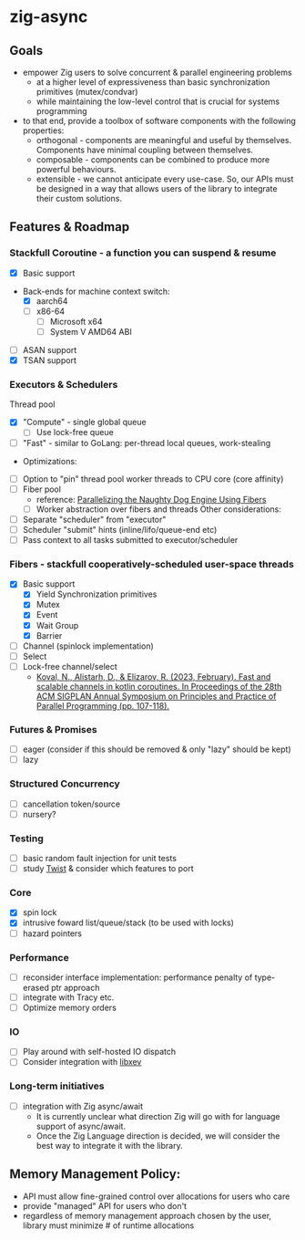 # zig-async

## Goals
- empower Zig users to solve concurrent & parallel engineering problems
  - at a higher level of expressiveness than basic synchronization primitives (mutex/condvar)
  - while maintaining the low-level control that is crucial for systems programming
- to that end, provide a toolbox of software components with the following properties:
  - orthogonal - components are meaningful and useful by themselves. Components have minimal coupling between themselves.
  - composable - components can be combined to produce more powerful behaviours.
  - extensible - we cannot anticipate every use-case. So, our APIs must be designed in a way that allows users of the library to integrate their custom solutions.

## Features & Roadmap

### Stackfull Coroutine - a function you can suspend & resume
- [x] Basic support 
- Back-ends for machine context switch:
  - [x] aarch64
  - [ ] x86-64
    - [ ] Microsoft x64
    - [ ] System V AMD64 ABI
- [ ] ASAN support
- [x] TSAN support

### Executors & Schedulers
Thread pool
  - [x] "Compute" - single global queue
    - [ ] Use lock-free queue
  - [ ] "Fast" - similar to GoLang: per-thread local queues, work-stealing
  - Optimizations:
  - [ ] Option to "pin" thread pool worker threads to CPU core (core affinity)
- [ ] Fiber pool
  - reference: [Parallelizing the Naughty Dog Engine Using Fibers](https://www.youtube.com/watch?v=HIVBhKj7gQU&t=628s)
  - [ ] Worker abstraction over fibers and threads
Other considerations:
- [ ] Separate "scheduler" from "executor"
- [ ] Scheduler "submit" hints (inline/lifo/queue-end etc)
- [ ] Pass context to all tasks submitted to executor/scheduler

### Fibers - stackfull cooperatively-scheduled user-space threads
- [x] Basic support
  - [x] Yield
Synchronization primitives
  - [x] Mutex
  - [x] Event
  - [x] Wait Group
  - [x] Barrier 
- [ ] Channel (spinlock implementation)
- [ ] Select
- [ ] Lock-free channel/select 
  - [Koval, N., Alistarh, D., & Elizarov, R. (2023, February). Fast and scalable channels in kotlin coroutines. In Proceedings of the 28th ACM SIGPLAN Annual Symposium on Principles and Practice of Parallel Programming (pp. 107-118).](https://arxiv.org/abs/2211.04986)

### Futures & Promises
- [ ] eager (consider if this should be removed & only "lazy" should be kept)
- [ ] lazy

### Structured Concurrency
- [ ] cancellation token/source
- [ ] nursery?

### Testing
- [ ] basic random fault injection for unit tests
- [ ] study [Twist](https://gitlab.com/Lipovsky/twist) & consider which features to port

### Core
- [x] spin lock
- [x] intrusive foward list/queue/stack (to be used with locks)
- [ ] hazard pointers

### Performance
- [ ] reconsider interface implementation: performance penalty of type-erased ptr approach
- [ ] integrate with Tracy etc.
- [ ] Optimize memory orders

### IO
- [ ] Play around with self-hosted IO dispatch
- [ ] Consider integration with [libxev](https://github.com/mitchellh/libxev)

### Long-term initiatives
- [ ] integration with Zig async/await
  - It is currently unclear what direction Zig will go with for language support of async/await. 
  - Once the Zig Language direction is decided, we will consider the best way to integrate it with the library.

## Memory Management Policy:
  - API must allow fine-grained control over allocations for users who care
  - provide "managed" API for users who don't
  - regardless of memory management approach chosen by the user, library must minimize # of runtime allocations

